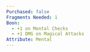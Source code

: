 ```yaml
---
Purchased: false
Fragments Needed: 1
Boon:
  - +1 on Mental Checks
  - +1 DMG on Magical Attacks
Attribute: Mental
---
```

